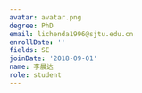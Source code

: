 ```yaml
---
avatar: avatar.png
degree: PhD
email: lichenda1996@sjtu.edu.cn
enrollDate: ''
fields: SE
joinDate: '2018-09-01'
name: 李晨达
role: student
---
```

